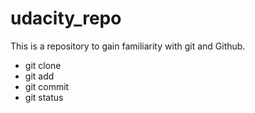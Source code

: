 # udacity_repo
This is a repository to gain familiarity with git and Github.

- git clone
- git add
- git commit
- git status

